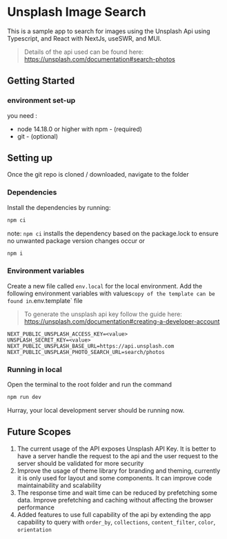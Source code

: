 # Unsplash Image Search

This is a sample app to search for images using the Unsplash Api using Typescript, and React with NextJs, useSWR, and MUI.

> Details of the api used can be found here: <https://unsplash.com/documentation#search-photos>

## Getting Started

### environment set-up

you need :

- node 14.18.0 or higher with npm - (required)
- git - (optional)

## Setting up

Once the git repo is cloned / downloaded, navigate to the folder

### Dependencies

Install the dependencies by running:

```bash
npm ci
```

note: `npm ci` installs the dependency based on the package.lock to ensure no unwanted package version changes occur
or

```bash
npm i

```

### Environment variables

Create a new file called `env.local` for the local environment. Add the following environment variables with values`copy of the template can be found in`.env.template` file

> To generate the unsplash api key follow the guide here: <https://unsplash.com/documentation#creating-a-developer-account>

```text
NEXT_PUBLIC_UNSPLASH_ACCESS_KEY=<value>
UNSPLASH_SECRET_KEY=<value>
NEXT_PUBLIC_UNSPLASH_BASE_URL=https://api.unsplash.com
NEXT_PUBLIC_UNSPLASH_PHOTO_SEARCH_URL=search/photos
```

### Running in local

Open the terminal to the root folder and run the command

```bash
npm run dev
```

Hurray, your local development server should be running now.

## Future Scopes

1. The current usage of the API exposes Unsplash API Key. It is better to have a server handle the request to the api and the user request to the server should be validated for more security
2. Improve the usage of theme library for branding and theming, currently it is only used for layout and some components. It can improve code maintainability and scalability
3. The response time and wait time can be reduced by prefetching some data. Improve prefetching and caching without affecting the browser performance
4. Added features to use full capability of the api by extending the app capability to query with `order_by`, `collections`, `content_filter`, `color`, `orientation`
